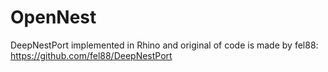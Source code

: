 # OpenNest
DeepNestPort implemented in Rhino and original of code is made by fel88: https://github.com/fel88/DeepNestPort
